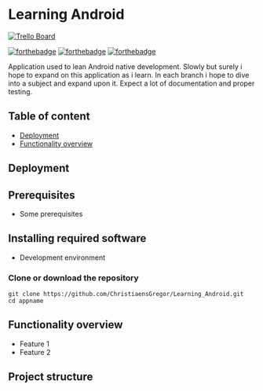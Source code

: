 # Learning Android
[![Trello Board](https://img.shields.io/badge/Planning-Trello-brightred.svg?style=flat-square)](https://trello.com/b/vz8L1pjv/learning-android)

[![forthebadge](https://forthebadge.com/images/badges/built-for-android.svg)](https://forthebadge.com)
[![forthebadge](https://forthebadge.com/images/badges/built-with-love.svg)](https://forthebadge.com)
[![forthebadge](https://forthebadge.com/images/badges/60-percent-of-the-time-works-every-time.svg)](https://forthebadge.com)

Application used to lean Android native development. Slowly but surely i hope to expand on this application as i learn.
In each branch i hope to dive into a subject and expand upon it. Expect a lot of documentation and proper testing.

## Table of content
- [Deployment](#Deployment)
- [Functionality overview](#Functionality-overview)

## Deployment

## Prerequisites
* Some prerequisites

## Installing required software
* Development environment

### Clone or download the repository

```shell
git clone https://github.com/ChristiaensGregor/Learning_Android.git
cd appname
```
## Functionality overview
* Feature 1
* Feature 2
## Project structure
